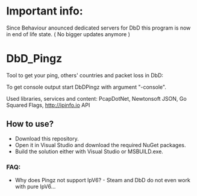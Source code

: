 # Important info:
Since Behaviour anounced dedicated servers for DbD this program is now in end of life state. ( No bigger updates anymore )

# DbD_Pingz
Tool to get your ping, others' countries and packet loss in DbD:

To get console output start DbDPingz with argument "-console".

Used libraries, services and content:
PcapDotNet, Newtonsoft JSON, Go Squared Flags, http://ipinfo.io API

## How to use?
* Download this repository.
* Open it in Visual Studio and download the required NuGet packages.
* Build the solution either with Visual Studio or MSBUILD.exe.

 ### FAQ:
 * Why does Pingz not support IpV6? - Steam and DbD do not even work with pure IpV6...
